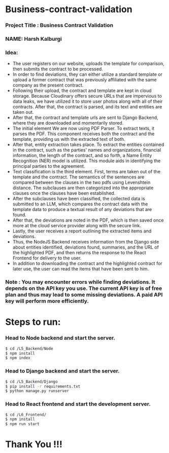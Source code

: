 # Business-contract-validation

### Project Title : Business Contract Validation

### NAME: Harsh Kalburgi

### Idea:

-   The user registers on our website, uploads the template for comparison, then submits the contract to be processed.
-   In order to find deviations, they can either utilize a standard template or upload a former contract that was previously affiliated with the same company as the present contract.  
-   Following their upload, the contract and template are kept in cloud storage. Because Cloudinary offers secure URLs that are impervious to data leaks, we have utilized it to store user photos along with all of their contracts. After that, the contract is parsed, and its text and entities are taken out.  
-   After that, the contract and template urls are sent to Django Backend, where they are downloaded and momentarily stored.
-   The initial element We are now using PDF Parser. To extract texts, it parses the PDF. This component receives both the contract and the template, providing us with the extracted text of both.  
-   After that, entity extraction takes place. To extract the entities contained in the contract, such as the parties' names and organizations, financial information, the length of the contract, and so forth, a Name Entity Recognition (NER) model is utilized. This module aids in identifying the principal parties to the agreement.
-   Text classification is the third element. First, terms are taken out of the template and the contract. The semantics of the sentences are compared between the clauses in the two pdfs using Levenshtein distance. The subclauses are then categorized into the appropriate clauses once the clauses have been established.  
-   After the subclauses have been classified, the collected data is submitted to an LLM, which compares the contract data with the template data to produce a textual result of any deviations that are found.  
-   After that, the deviations are noted in the PDF, which is then saved once more at the cloud service provider along with the secure link.  
-   Lastly, the user receives a report outlining the extracted items and deviations.
-   Thus, the NodeJS Backend receives information from the Django side about entities identified, deviations found, summaries, and the URL of the highlighted PDF, and then returns the response to the React Frontend for delivery to the user.
-   In addition to downloading the contract and the highlighted contract for later use, the user can read the items that have been sent to him.  
  
 
  

### Note : You may encounter errors while finding deviations. It depends on the API key you use. The current API key is of free plan and thus may lead to some missing deviations. A paid API key will perform more efficiently.

# Steps to run:

### Head to Node backend and start the server.

```bash
$ cd /L5_Backend/Node
$ npm install
$ npm index
```

### Head to Django backend and start the server.

```bash
$ cd /L5_Backend/Django
$ pip install -r requirements.txt
$ python manage.py runserver
```


### Head to React frontend and start the development server.

```bash
$ cd /L6_Frontend/
$ npm install
$ npm run start
```

# Thank You !!!


